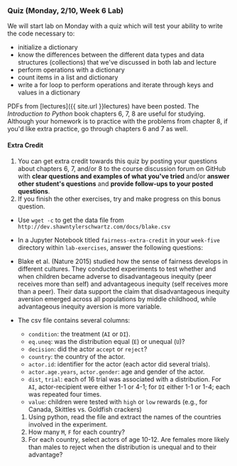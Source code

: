 ### Quiz (Monday, 2/10, Week 6 Lab)
We will start lab on Monday with a quiz which will test your ability to write the code necessary to:

- initialize a dictionary
- know the differences between the different data types and data structures (collections) that we've discussed in both lab and lecture
- perform operations with a dictionary
- count items in a list and dictionary
- write a for loop to perform operations and iterate through keys and values in a dictionary
 
PDFs from [lectures]({{ site.url }}lectures) have been posted. The _Introduction to Python_ book chapters 6, 7, 8 are useful for studying. Although your homework is to practice with the problems from chapter 8, if you'd like extra practice, go through chapters 6 and 7 as well.

#### Extra Credit
1. You can get extra credit towards this quiz by posting your questions about chapters 6, 7, and/or 8 to the course discussion forum on GitHub with **clear questions and examples of what you've tried** and/or **answer other student's questions** and **provide follow-ups to your posted questions**.
2. If you finish the other exercises, try and make progress on this bonus question.

 - Use `wget -c` to get the data file from `http://dev.shawntylerschwartz.com/docs/blake.csv`
 - In a Jupyter Notebook titled `fairness-extra-credit` in your `week-five` directory within `lab-exercises`, answer the following questions:
 - Blake et al. (Nature 2015) studied how the sense of fairness develops in different cultures. They conducted experiments to test whether and when children became adverse to disadvantageous inequity (peer receives more than self) and advantageous inequity (self receives more than a peer). Their data support the claim that disadvantageous inequity aversion emerged across all populations by middle childhood, while advantageous inequity aversion is more variable.
 - The csv file contains several columns:
    - `condition`: the treatment (`AI` or `DI`).
    - `eq.uneq`: was the distribution equal (`E`) or unequal (`U`)?
    - `decision`: did the actor `accept` or `reject`?
    - `country`: the country of the actor.
    - `actor.id`: identifier for the actor (each actor did several trials).
    - `actor.age.years`, `actor.gender`: age and gender of the actor.
    - `dist`, `trial`: each of 16 trial was associated with a distribution. For `AI`, actor-recipient were either 1-1 or 4-1; for `DI` either 1-1 or 1-4; each was repeated four times.
    - `value`: children were tested with `high` or `low` rewards (e.g., for Canada, Skittles vs. Goldfish crackers)
 
    1. Using python, read the file and extract the names of the countries involved in the experiment.
    2. How many `M`, `F` for each country?
    3. For each country, select actors of age 10-12. Are females more likely than males to reject when the distribution is unequal and to their advantage?